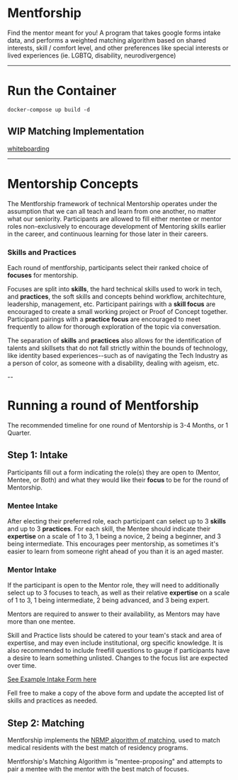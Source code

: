 # Mentforship
Find the mentor meant for you! A program that takes google forms intake data, and performs a weighted matching algorithm based on shared interests, skill / comfort level, and other preferences like special interests or lived experiences (ie. LGBTQ, disability, neurodivergence)
___
# Run the Container
`docker-compose up build -d`

## WIP Matching Implementation
[whiteboarding](https://whimsical.com/mentforship-matching-whiteboarding-Qocue4he1K1aog1SA6Qhuv)

___
# Mentorship Concepts
The Mentforship framework of technical Mentorship operates under the assumption that we can all teach and learn from one another, no matter what our seniority. Participants are allowed to fill either mentee or mentor roles non-exclusively to encourage development of Mentoring skills earlier in the career, and continuous learning for those later in their careers.

### Skills and Practices
Each round of mentforship, participants select their ranked choice of **focuses** for mentorship.

Focuses are split into **skills**, the hard technical skills used to work in tech, and **practices**, the soft skills and concepts behind workflow, architechture, leadership, management, etc. Participant pairings with a **skill focus** are encouraged to create a small working project or Proof of Concept together. Participant pairings with a **practice focus** are encouraged to meet frequently to allow for thorough exploration of the topic via conversation. 

The separation of **skills** and **practices** also allows for the identification of talents and skillsets that do not fall strictly within the bounds of technology, like identity based experiences--such as of navigating the Tech Industry as a person of color, as someone with a disability, dealing with ageism, etc.

--
# Running a round of Mentforship
The recommended timeline for one round of Mentorship is 3-4 Months, or 1 Quarter.

## Step 1: Intake
Participants fill out a form indicating the role(s) they are open to (Mentor, Mentee, or Both) and what they would like their **focus** to be for the round of Mentorship.

### Mentee Intake
After electing their preferred role, each participant can select up to 3 **skills** and up to 3 **practices**. For each skill, the Mentee should indicate their **expertise** on a scale of 1 to 3, 1 being a novice, 2 being a beginner, and 3 being intermediate. This encourages peer mentorship, as sometimes it's easier to learn from someone right ahead of you than it is an aged master.

### Mentor Intake
If the participant is open to the Mentor role, they will need to additionally select up to 3 focuses to teach, as well as their relative **expertise** on a scale of 1 to 3, 1 being intermediate, 2 being advanced, and 3 being expert.

Mentors are required to answer to their availability, as Mentors may have more than one mentee.


Skill and Practice lists should be catered to your team's stack and area of expertise, and may even include institutional, org specific knowledge. It is also recommended to include freefill questions to gauge if participants have a desire to learn something unlisted. Changes to the focus list are expected over time.

[See Example Intake Form here](https://forms.gle/HdPC6krdjBcbc91j7)

Fell free to make a copy of the above form and update the accepted list of skills and practices as needed. 


## Step 2: Matching
Mentforship implements the [NRMP algorithm of matching](https://www.nrmp.org/intro-to-the-match/how-matching-algorithm-works/), used to match medical residents with the best match of residency programs.

Mentforship's Matching Algorithm is "mentee-proposing" and attempts to pair a mentee with the mentor with the best match of focuses. 
